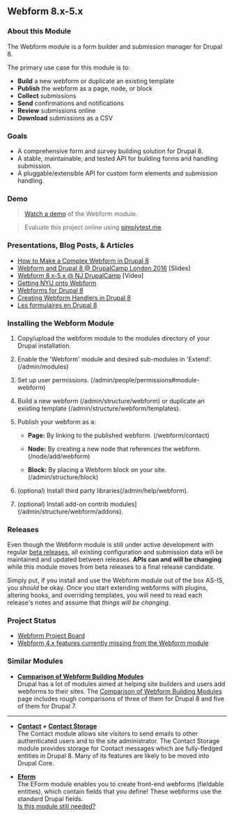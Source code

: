 Webform 8.x-5.x
---------------

### About this Module

The Webform module is a form builder and submission manager for Drupal 8.

The primary use case for this module is to:

- **Build** a new webform or duplicate an existing template
- **Publish** the webform as a page, node, or block
- **Collect** submissions
- **Send** confirmations and notifications
- **Review** submissions online
- **Download** submissions as a CSV


### Goals

- A comprehensive form and survey building solution for Drupal 8. 
- A stable, maintainable, and tested API for building forms and handling submission.
- A pluggable/extensible API for custom form elements and submission handling. 


### Demo

> [Watch a demo](http://youtu.be/sQGsfQ_LZJ4) of the Webform module.

> Evaluate this project online using [simplytest.me](https://simplytest.me/project/drupal/8.2.x?add[]=webform).


### Presentations, Blog Posts, & Articles

- [How to Make a Complex Webform in Drupal 8](https://www.ostraining.com/blog/drupal/how-to-make-a-complex-webform-in-drupal-8/)
- [Webform and Drupal 8 @ DrupalCamp London 2016](https://www.slideshare.net/philipnorton42/webform-and-drupal-8) \[Slides\]
- [Webform 8.x-5.x @ NJ DrupalCamp](https://www.drupalcampnj.org/program/sessions/building-webforms-drupal-8) \[Video\]
- [Getting NYU onto Webform](https://www.fourkitchens.com/blog/article/getting-nyu-yaml-form)
- [Webforms for Drupal 8](https://www.gaiaresources.com.au/yaml-forms-drupal-8/)
- [Creating Webform Handlers in Drupal 8](http://fivemilemedia.co.uk/blog/creating-yaml-form-handlers-drupal-8)
- [Les formulaires en Drupal 8](https://makina-corpus.com/blog/metier/2016/les-formulaires-en-drupal-8)

### Installing the Webform Module

1. Copy/upload the webform module to the modules directory of your Drupal
   installation.

2. Enable the 'Webform' module and desired sub-modules in 'Extend'. 
   (/admin/modules)

3. Set up user permissions. (/admin/people/permissions#module-webform)

4. Build a new webform (/admin/structure/webform)
   or duplicate an existing template (/admin/structure/webform/templates).
   
5. Publish your webform as a:

    - **Page:** By linking to the published webform.
      (/webform/contact)  

    - **Node:** By creating a new node that references the webform.
      (/node/add/webform)

    - **Block:** By placing a Webform block on your site.
      (/admin/structure/block)

6. (optional) Install third party libraries(/admin/help/webform).

7. (optional) Install add-on contrib modules](/admin/structure/webform/addons).


### Releases

Even though the Webform module is still under active development with
regular [beta releases](https://www.drupal.org/documentation/version-info/alpha-beta-rc),
all existing configuration and submission data will be maintained and updated 
between releases.  **APIs can and will be changing** while this module moves 
from beta releases to a final release candidate. 

Simply put, if you install and use the Webform module out of the box AS-IS, 
you _should_ be okay.  Once you start extending webforms with plugins, altering 
hooks, and overriding templates, you will need to read each release's 
notes and assume that _things will be changing_.


### Project Status

- [Webform Project Board](https://contribkanban.com/board/webform/8.x-5.x)
- [Webform 4.x features currently missing from the Webform module](https://www.drupal.org/node/2807571)


### Similar Modules


- **[Comparison of Webform Building Modules](https://www.drupal.org/node/2083353)**  
  Drupal has a lot of modules aimed at helping site builders and users add webforms 
  to their sites. The [Comparison of Webform Building Modules](https://www.drupal.org/node/2083353) 
  page includes rough comparisons of three of them for Drupal 8 and five of them
  for Drupal 7. 

---

- **[Contact](https://www.drupal.org/documentation/modules/contact) + 
  [Contact Storage](https://www.drupal.org/project/contact_storage)**    
  The Contact module allows site visitors to send emails to other authenticated 
  users and to the site administrator. The Contact Storage module provides 
  storage for Contact messages which are fully-fledged entities in Drupal 8.
  Many of its features are likely to be moved into Drupal Core.

- **[Eform](https://www.drupal.org/project/eform)**  
  The EForm module enables you to create front-end webforms (fieldable entities), 
  which contain fields that you define! These webforms use the standard Drupal 
  fields.  
  [Is this module still needed?](https://www.drupal.org/node/2809179)

